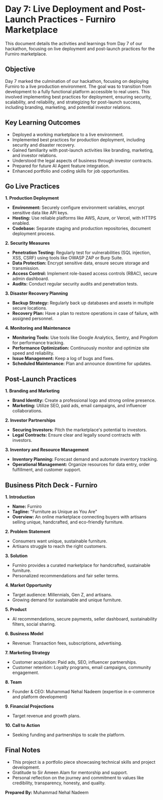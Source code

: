 # Day 7: Live Deployment and Post-Launch Practices - Furniro Marketplace

This document details the activities and learnings from Day 7 of our hackathon, focusing on live deployment and post-launch practices for the Furniro marketplace.

## Objective

Day 7 marked the culmination of our hackathon, focusing on deploying Furniro to a live production environment.  The goal was to transition from development to a fully functional platform accessible to real users. This involved implementing best practices for deployment, ensuring security, scalability, and reliability, and strategizing for post-launch success, including branding, marketing, and potential investor relations.

## Key Learning Outcomes

*   Deployed a working marketplace to a live environment.
*   Implemented best practices for production deployment, including security and disaster recovery.
*   Gained familiarity with post-launch activities like branding, marketing, and investor relations.
*   Understood the legal aspects of business through investor contracts.
*   Prepared for future AI Agent feature integration.
*   Enhanced portfolio and coding skills for job opportunities.

## Go Live Practices

**1. Production Deployment**

*   **Environment:** Securely configure environment variables, encrypt sensitive data like API keys.
*   **Hosting:** Use reliable platforms like AWS, Azure, or Vercel, with HTTPS enabled.
*   **Codebase:** Separate staging and production repositories, document deployment process.

**2. Security Measures**

*   **Penetration Testing:** Regularly test for vulnerabilities (SQL injection, XSS, CSRF) using tools like OWASP ZAP or Burp Suite.
*   **Data Protection:** Encrypt sensitive data, ensure secure storage and transmission.
*   **Access Control:** Implement role-based access controls (RBAC), secure admin dashboard.
*   **Audits:** Conduct regular security audits and penetration tests.

**3. Disaster Recovery Planning**

*   **Backup Strategy:** Regularly back up databases and assets in multiple secure locations.
*   **Recovery Plan:** Have a plan to restore operations in case of failure, with assigned personnel.

**4. Monitoring and Maintenance**

*   **Monitoring Tools:** Use tools like Google Analytics, Sentry, and Pingdom for performance tracking.
*   **Performance Optimization:** Continuously monitor and optimize site speed and reliability.
*   **Issue Management:** Keep a log of bugs and fixes.
*   **Scheduled Maintenance:** Plan and announce downtime for updates.

## Post-Launch Practices

**1. Branding and Marketing**

*   **Brand Identity:** Create a professional logo and strong online presence.
*   **Marketing:** Utilize SEO, paid ads, email campaigns, and influencer collaborations.

**2. Investor Partnerships**

*   **Securing Investors:** Pitch the marketplace's potential to investors.
*   **Legal Contracts:** Ensure clear and legally sound contracts with investors.

**3. Inventory and Resource Management**

*   **Inventory Planning:** Forecast demand and automate inventory tracking.
*   **Operational Management:** Organize resources for data entry, order fulfillment, and customer support.

## Business Pitch Deck - Furniro

**1. Introduction**

*   **Name:** Furniro
*   **Tagline:** "Furniture as Unique as You Are"
*   **Overview:** An online marketplace connecting buyers with artisans selling unique, handcrafted, and eco-friendly furniture.

**2. Problem Statement**

*   Consumers want unique, sustainable furniture.
*   Artisans struggle to reach the right customers.

**3. Solution**

*   Furniro provides a curated marketplace for handcrafted, sustainable furniture.
*   Personalized recommendations and fair seller terms.

**4. Market Opportunity**

*   Target audience: Millennials, Gen Z, and artisans.
*   Growing demand for sustainable and unique furniture.

**5. Product**

*   AI recommendations, secure payments, seller dashboard, sustainability filters, social sharing.

**6. Business Model**

*   Revenue: Transaction fees, subscriptions, advertising.

**7. Marketing Strategy**

*   Customer acquisition: Paid ads, SEO, influencer partnerships.
*   Customer retention: Loyalty programs, email campaigns, community engagement.

**8. Team**

*   Founder & CEO: Muhammad Nehal Nadeem (expertise in e-commerce and platform development)

**9. Financial Projections**

*   Target revenue and growth plans.

**10. Call to Action**

*   Seeking funding and partnerships to scale the platform.

## Final Notes

*   This project is a portfolio piece showcasing technical skills and project development.
*   Gratitude to Sir Ameen Alam for mentorship and support.
*   Personal reflection on the journey and commitment to values like credibility, transparency, honesty, and quality.

**Prepared By:** Muhammad Nehal Nadeem
